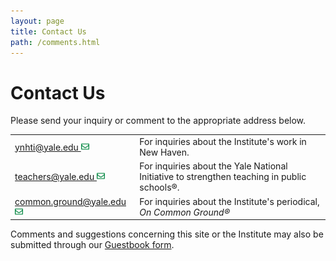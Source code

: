 ```yaml
---
layout: page
title: Contact Us
path: /comments.html
---
```


<h1 className="page-title">Contact Us </h1>

Please send your inquiry or comment to the appropriate address below.

<table class="contact-table">
  <tr>
    <td class="contact-cell"><a href="mailto:ynhti@yale.edu">ynhti@yale.edu <img src="images/envelope-regular.svg" width="13" alt="email icon"></a></td>
    <td class="contact-cell">For inquiries about the Institute's work in New Haven.</td>
  </tr>
  <tr>
    <td class="contact-cell"><a href="mailto:teachers@yale.edu">teachers@yale.edu <img src="images/envelope-regular.svg" width="13" alt="email icon"></a></td>
    <td class="contact-cell">For inquiries about the Yale National Initiative to strengthen teaching
in public schools®.
</td>
  </tr>
  <tr>
    <td class="contact-cell"><a href="mailto:common.ground@yale.edu">common.ground@yale.edu <img src="images/envelope-regular.svg" width="13" alt="email icon"></a></td>
    <td class="contact-cell">For inquiries about the Institute's periodical, <i>On Common
Ground®</i></td>
  </tr>
</table>

Comments and suggestions concerning this site or the Institute may
also be submitted through our [Guestbook
form](https://yalesurvey.ca1.qualtrics.com/jfe/form/SV_2lYNllUbWwcheuh).
